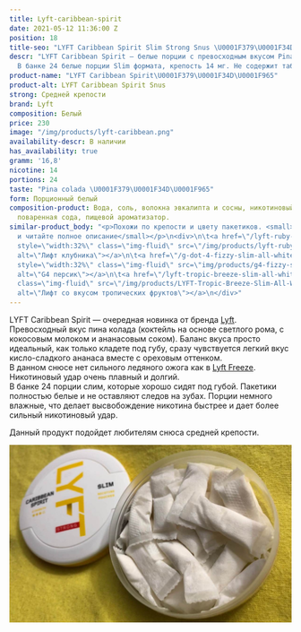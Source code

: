 ```yaml
---
title: Lyft-caribbean-spirit
date: 2021-05-12 11:36:00 Z
position: 18
title-seo: "LYFT Caribbean Spirit Slim Strong Snus \U0001F379\U0001F34D\U0001F965"
descr: "LYFT Caribbean Spirit — белые порции с превосходным вкусом Pina colada \U0001F379\U0001F34D\U0001F965.
  В банке 24 белые порции Slim формата, крепость 14 мг. Не содержит табака."
product-name: "LYFT Caribbean Spirit\U0001F379\U0001F34D\U0001F965"
product-alt: LYFT Caribbean Spirit Snus
strong: Средней крепости
brand: Lyft
composition: Белый
price: 230
image: "/img/products/lyft-caribbean.png"
availability-descr: В наличии
has_availability: true
gramm: '16,8'
nicotine: 14
portions: 24
taste: "Pina colada \U0001F379\U0001F34D\U0001F965"
form: Порционный белый
composition-product: Вода, соль, волокна эвкалипта и сосны, никотиновый экстракт,
  поваренная сода, пищевой ароматизатор.
similar-product_body: "<p>Похожи по крепости и цвету пакетиков. <small>Жмите на картинки
  и читайте полное описание</small></p>\n<div>\n\t<a href=\"/lyft-ruby-berry\"><img
  style=\"width:32%\" class=\"img-fluid\" src=\"/img/products/lyft-ruby-berry-slim-all-white.jpg\"
  alt=\"Лифт клубника\"></a>\n\t<a href=\"/g-dot-4-fizzy-slim-all-white-portion\"><img
  style=\"width:32%\" class=\"img-fluid\" src=\"img/products/g4-fizzy-slim-all-white.png\"
  alt=\"G4 персик\"></a>\n\t<a href=\"/lyft-tropic-breeze-slim-all-white\"><img style=\"width:32%\"
  class=\"img-fluid\" src=\"/img/products/LYFT-Tropic-Breeze-Slim-All-White.jpg\"
  alt=\"Лифт со вкусом тропических фруктов\"></a>\n</div>"
---
```


LYFT Caribbean Spirit — очередная новинка от бренда [Lyft](/lyft).
Превосходный вкус пина колада (коктейль на основе светлого рома, с кокосовым молоком и ананасовым соком). Баланс вкуса просто идеальный, как только кладете под губу, сразу чувствуется легкий вкус кисло-сладкого ананаса вместе с ореховым оттенком.<br>
В данном снюсе нет сильного ледяного ожога как в [Lyft Freeze](/lyft-x-strong-freeze-slim-white). Никотиновый удар очень плавный и долгий.<br>
В банке 24 порции слим, которые хорошо сидят под губой. Пакетики полностью белые и не оставляют следов на зубах. Порции немного влажные, что делает высвобождение никотина быстрее и дает более сильный никотиновый удар.

Данный продукт подойдет любителям снюса средней крепости.
<div class="mb-3">
<img class="img-fluid" src="/img/products/lyft/lyft-carribean-open.jpg" alt="Snus Lyft Carribean открытый">
</div>